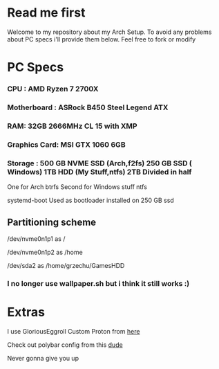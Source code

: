 # Read me first
Welcome to my repository about my Arch Setup. To avoid any problems about PC specs i'll provide them below. Feel free to fork or modify

# PC Specs
### CPU : AMD Ryzen 7 2700X
### Motherboard : ASRock B450 Steel Legend ATX
### RAM: 32GB 2666MHz CL 15 with XMP
### Graphics Card:  MSI GTX 1060 6GB 
### Storage : 500 GB NVME SSD (Arch,f2fs) 250 GB SSD ( Windows) 1TB HDD (My Stuff,ntfs) 2TB Divided in half 
One for Arch btrfs
Second for Windows stuff ntfs

systemd-boot Used as bootloader installed on 250 GB ssd 


## Partitioning scheme
/dev/nvme0n1p1 as /

/dev/nvme0n1p2 as /home

/dev/sda2 as /home/grzechu/GamesHDD


### I no longer use wallpaper.sh but i think it still works :)

# Extras
I use GloriousEggroll Custom Proton from  [here](https://github.com/GloriousEggroll/proton-ge-custom)
 
 Check out polybar config from this   [dude](https://github.com/Batoshu/dots/blob/master/polybar/config)


 Never gonna give you up
